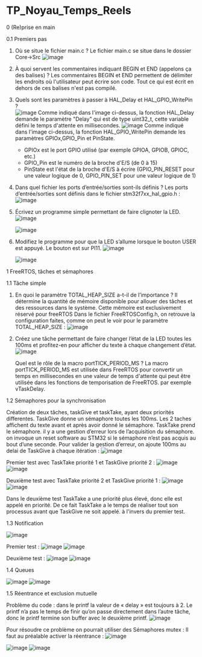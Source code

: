 # TP_Noyau_Temps_Reels

0 (Re)prise en main

0.1 Premiers pas

  1.  Où se situe le fichier main.c ?
      Le fichier main.c se situe dans le dossier Core->Src
      ![image](https://user-images.githubusercontent.com/125466579/230084485-75f504f9-b557-4707-b96b-78e90a42add7.png)
      
  2.  À quoi servent les commentaires indiquant BEGIN et END (appelons ça des balises) ?
      Les commentaires BEGIN et END permettent de délimiter les endroits où l'utilisateur peut écrire son code. Tout ce qui est écrit en dehors de ces balises n'est           pas compilé.
      
  3.  Quels sont les paramètres à passer à HAL_Delay et HAL_GPIO_WritePin ?    
      ![image](https://user-images.githubusercontent.com/125466579/230079394-39f86adf-b0ae-413e-822a-342cf8f99ee3.png)
      Comme indiqué dans l'image ci-dessus, la fonction HAL_Delay demande le paramètre "Delay" qui est de type uint32_t, cette variable défini le temps d'attente en           millisecondes.
      ![image](https://user-images.githubusercontent.com/125466579/230079856-a7c3c1e4-55b9-492e-9c6f-1e45a23bb3e8.png)
      Comme indiqué dans l'image ci-dessus, la fonction HAL_GPIO_WritePin demande les paramètres GPIOx,GPIO_Pin et PinState.
        - GPIOx est le port GPIO utilisé (par exemple GPIOA, GPIOB, GPIOC, etc.)
        - GPIO_Pin est le numéro de la broche d'E/S (de 0 à 15)
        - PinState est l'état de la broche d'E/S à écrire (GPIO_PIN_RESET pour une valeur logique de 0, GPIO_PIN_SET pour une valeur logique de 1)
        
  4.  Dans quel fichier les ports d’entrée/sorties sont-ils définis ?
      Les ports d’entrée/sorties sont définis dans le fichier stm32f7xx_hal_gpio.h :
      ![image](https://user-images.githubusercontent.com/125466579/230081914-bc463b8d-f642-466c-9fcb-2ac6f1dda681.png)
      
  5.  Écrivez un programme simple permettant de faire clignoter la LED.
      ![image](https://user-images.githubusercontent.com/125466579/230084374-3eadabfe-c572-44fe-a666-d6fe24c52650.png)

      ![image](https://user-images.githubusercontent.com/125466579/230084287-2884fd69-048f-430c-bde1-f26d9adc7fd1.png)
      
  6.  Modifiez le programme pour que la LED s’allume lorsque le bouton USER est appuyé. Le bouton est sur PI11.
      ![image](https://user-images.githubusercontent.com/125466579/230085232-f47f2d5c-2309-42fc-8a92-01464dadfcf5.png)

      ![image](https://user-images.githubusercontent.com/125466579/230085085-74e6df64-8f54-415e-9d67-03bd09b75be7.png)
      
1 FreeRTOS, tâches et sémaphores

1.1 Tâche simple

  1.  En quoi le paramètre TOTAL_HEAP_SIZE a-t-il de l’importance ?
      Il détermine la quantité de mémoire disponible pour allouer des tâches et des ressources dans le système. Cette mémoire est exclusivement réservé pour freeRTOS
      Dans le fichier FreeRTOSConfig.h, on retrouve la configuration faites, comme on peut le voir pour le paramètre TOTAL_HEAP_SIZE : 
      ![image](https://user-images.githubusercontent.com/125466579/236872011-932165c9-fe78-41a9-8192-912695cd9c9c.png)
      
  2. Créez une tâche permettant de faire changer l’état de la LED toutes les 100ms et profitez-en pour afficher du texte à chaque changement d’état.
     ![image](https://user-images.githubusercontent.com/125466579/236872752-21147bd6-b980-42ff-848c-60f8c7d04d54.png)
    
     Quel est le rôle de la macro portTICK_PERIOD_MS ?
     La macro portTICK_PERIOD_MS est utilisée dans FreeRTOS pour convertir un temps en millisecondes en une valeur de temps d'attente qui peut être utilisée dans les fonctions de temporisation de FreeRTOS. par exemple vTaskDelay.
     
1.2 Sémaphores pour la synchronisation
  
  Création de deux tâches, taskGive et taskTake, ayant deux priorités differentes. TaskGive donne un sémaphore toutes les 100ms. Les 2 taches affichent du texte avant et après avoir donné le sémaphore. TaskTake prend le sémaphore. il y a une gestion d’erreur lors de l’acquisition du sémaphore. on invoque un reset software au STM32 si le sémaphore n’est pas acquis au bout d’une seconde. Pour valider la gestion d’erreur, on ajoute 100ms au delai de TaskGive à chaque itération :
  ![image](https://user-images.githubusercontent.com/125466579/236873880-506a1d8a-0b21-4fa5-9bef-1c8b99640ed1.png)
  
  Premier test avec TaskTake priorité 1 et TaskGive priorité 2 : 
  ![image](https://user-images.githubusercontent.com/125466579/236874431-295041d6-b1dc-4c63-b881-c916007df59b.png)
  ![image](https://user-images.githubusercontent.com/125466579/236874443-6f28d449-0ce4-44f6-b9bf-ee08ba313f71.png)

  Deuxième test avec TaskTake priorité 2 et TaskGive priorité 1 : 
  ![image](https://user-images.githubusercontent.com/125466579/236874512-ce5f1529-afd3-4ccc-81b6-be4050d0fa2c.png)
  ![image](https://user-images.githubusercontent.com/125466579/236874536-9a764549-be55-4505-b2f4-17da01aa2e5a.png)

  Dans le deuxième test TaskTake a une priorité plus élevé, donc elle est appelé en priorité. De ce fait TaskTake a le temps de réaliser tout son processus avant que TaskGive ne soit appelé. à l'invers du premier test.
  
1.3 Notification
  
  ![image](https://user-images.githubusercontent.com/125466579/236875848-eb6c5ce4-ba2b-4460-8197-94630aae2483.png)
  
  Premier test :
  ![image](https://user-images.githubusercontent.com/125466579/236875561-7155c30a-30f2-4016-b2be-ba4d2fbb66ad.png)
  ![image](https://user-images.githubusercontent.com/125466579/236875576-a6ea798f-8a85-4381-8032-0b92d1d657cc.png)

  Deuxième test : 
  ![image](https://user-images.githubusercontent.com/125466579/236875910-2b29a04e-d084-49a9-a360-2c5c10243e65.png)
  ![image](https://user-images.githubusercontent.com/125466579/236875928-442ece3f-ed10-4dd6-9598-93e75847ec1d.png)

1.4 Queues
  
  ![image](https://user-images.githubusercontent.com/125466579/236876070-2d604333-1069-4f34-af66-44b7652f9d9b.png)
  ![image](https://user-images.githubusercontent.com/125466579/236876153-edbb175f-f9ee-4983-a2d9-6f91be951e1f.png)

1.5 Réentrance et exclusion mutuelle
  
   Problème du code : dans le printf la valeur de « delay » est toujours à 2. Le printf n’a pas le temps de finir qu’on passe directement dans l’autre tâche, donc le      printf termine son buffer avec le deuxième printf.
   ![image](https://user-images.githubusercontent.com/125466579/236876930-ae904f76-0f48-43b2-bbef-c1e1ce5ceb3f.png)


  Pour résoudre ce problème on pourrait utiliser des Sémaphores mutex :
  Il faut au préalable activer la réentrance : 
  ![image](https://user-images.githubusercontent.com/125466579/236877109-d5a0a6f7-6d2c-49e3-851a-89358d315f9c.png)

  ![image](https://user-images.githubusercontent.com/125466579/236876799-991533f3-62b7-44c3-91e9-1fc733d1b577.png)
  ![image](https://user-images.githubusercontent.com/125466579/236876950-af4fff59-c184-4c21-b352-ef7620cbbc5d.png)


